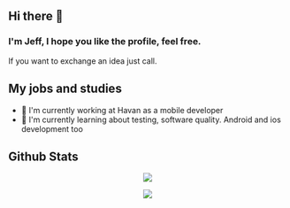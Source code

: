 ## Hi there 👋

### I'm Jeff, I hope you like the profile, feel free.

If you want to exchange an idea just call.

## My jobs and studies

- 🔭 I'm currently working at Havan as a mobile developer
- 🌱 I'm currently learning about testing, software quality. Android and ios development too


## Github Stats

<p align="center">
  <img src="https://github-readme-stats.vercel.app/api?username=jefferssonsemin&show_icons=true&theme=tokyonight&count_private=true&hide=issues&card_width=500">
</p>

<p align="center">
  <img src="https://github-readme-stats.vercel.app/api/top-langs/?username=jefferssonsemin&theme=tokyonight&card_width=495">
</p>
